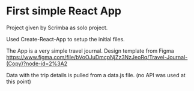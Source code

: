 # First simple React App

Project given by Scrimba as solo project.

Used Create-React-App to setup the initial files.

The App is a very simple travel journal. Design template from Figma https://www.figma.com/file/bVoOJuDmcpNjZz3NzJeoRq/Travel-Journal-(Copy)?node-id=2%3A2 

Data with the trip details is pulled from a data.js file. (no API was used at this point)
